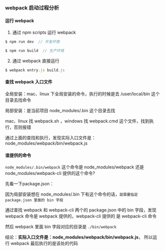 ### webpack 启动过程分析

#### 运行 webpack

1. 通过 npm scripts 运行 webpack

```js
$ npm run dev  // 开发环境

$ npm run build  // 生产环境
```

2. 通过 webpack 直接运行

```js
$ webpack entry.js build.js
```

#### 查找 webpack 入口文件

全局安装：mac、linux 下全局安装的命令，执行的时候是去 /user/local/bin 这个目录去找命令

局部安装：是当前项目 node_modules/.bin 这个目录去找

mac、linux 找 webpack.sh ，windows 找 webpack.cmd 这个文件，找到执行，否则报错

通过上面的查找和执行，发现实际入口文件是：node_modules/webpack/bin/webpack.js




#### 谁提供的命令

`node_modules/.bin/webpack` 这个命令是 node_modules/webpack 还是 node_modules/webpack-cli 提供的这个命令?


先看一下package.json：

因为局部安装想在 node_modules/.bin 下有这个命令的话，`就需要指定 package.json 里面的 bin 字段`

通过查找 webpack 和 webpack-cli 两个的 package.json 中的 bin 字段，发现 webpack 命令是 webpack 提供的，webpack-cli 提供的 是 webpack-cli 命令

然后 webpack 里面 bin 字段对应的目录是 `./bin/webpack`

结论：**实际入口文件是：node_modules/webpack/bin/webpack.js**， 所以运行 webpack 最后执行的是该处的代码
